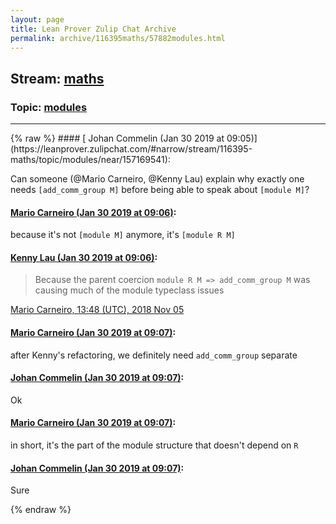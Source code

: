 ```yaml
---
layout: page
title: Lean Prover Zulip Chat Archive 
permalink: archive/116395maths/57882modules.html
---
```


## Stream: [maths](https://leanprover-community.github.io/archive/116395maths/index.html)
### Topic: [modules](https://leanprover-community.github.io/archive/116395maths/57882modules.html)

---

<base href="https://leanprover.zulipchat.com">
{% raw %}
#### [ Johan Commelin (Jan 30 2019 at 09:05)](https://leanprover.zulipchat.com/#narrow/stream/116395-maths/topic/modules/near/157169541):
<p>Can someone (<span class="user-mention" data-user-id="110049">@Mario Carneiro</span>, <span class="user-mention" data-user-id="110064">@Kenny Lau</span>) explain why exactly one needs <code>[add_comm_group M]</code> before being able to speak about <code>[module M]</code>?</p>

#### [ Mario Carneiro (Jan 30 2019 at 09:06)](https://leanprover.zulipchat.com/#narrow/stream/116395-maths/topic/modules/near/157169605):
<p>because it's not <code>[module M]</code> anymore, it's <code>[module R M]</code></p>

#### [ Kenny Lau (Jan 30 2019 at 09:06)](https://leanprover.zulipchat.com/#narrow/stream/116395-maths/topic/modules/near/157169610):
<blockquote>
<p>Because the parent coercion <code>module R M =&gt; add_comm_group M</code> was causing much of the module typeclass issues</p>
</blockquote>
<p><a href="#narrow/stream/113488-general/topic/module.20refactoring/near/146796108" title="#narrow/stream/113488-general/topic/module.20refactoring/near/146796108">Mario Carneiro, 13:48 (UTC), 2018 Nov 05</a></p>

#### [ Mario Carneiro (Jan 30 2019 at 09:07)](https://leanprover.zulipchat.com/#narrow/stream/116395-maths/topic/modules/near/157169631):
<p>after Kenny's refactoring, we definitely need <code>add_comm_group</code> separate</p>

#### [ Johan Commelin (Jan 30 2019 at 09:07)](https://leanprover.zulipchat.com/#narrow/stream/116395-maths/topic/modules/near/157169632):
<p>Ok</p>

#### [ Mario Carneiro (Jan 30 2019 at 09:07)](https://leanprover.zulipchat.com/#narrow/stream/116395-maths/topic/modules/near/157169646):
<p>in short, it's the part of the module structure that doesn't depend on <code>R</code></p>

#### [ Johan Commelin (Jan 30 2019 at 09:07)](https://leanprover.zulipchat.com/#narrow/stream/116395-maths/topic/modules/near/157169660):
<p>Sure</p>


{% endraw %}
